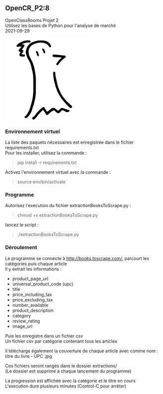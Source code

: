 ## OpenCR_P2:8
OpenClassRooms Projet 2  
Utilisez les bases de Python pour l'analyse de marché  
2021-09-29

![Logo FLinguenheld](https://github.com/FLinguenheld/OpenCR_P2/blob/main/Forelif.png "Pouet")

### Environnement virtuel
La liste des paquets nécessaires est enregistrée dans le fichier requirements.txt  
Pour les installer, utilisez la commande :  
>pip install -r requirements.txt


Activez l'environnement virtuel avec la commande :  
>source env/bin/activate

### Programme
Autorisez l'execution du fichier extractionBooksToScrape.py :  
>chmod +x extractionBooksToScrape.py


lancez le script :  
>./extractionBooksToScrape.py

### Déroulement
Le programme se connecte à <http://books.toscrape.com/>, parcourt les catégories puis chaque article  
Il y extrait les informations :  
+ product_page_url
+ universal_product_code (upc)
+ title
+ price_including_tax
+ price_excluding_tax
+ number_available
+ product_description
+ category
+ review_rating
+ image_url


Puis les enregistre dans un fichier csv  
Un fichier csv par catégorie contenant tous les articles  


Il télécharge également la couverture de chaque article avec comme nom :  
titre du livre - UPC .jpg  


Ces fichiers seront rangés dans le dossier extractions/  
(Le dossier est supprimé à chaque lancement du programme)  


La progression est affichée avec la catégorie et le titre en cours  
L'execution dure plusieurs minutes (Control-C pour arrêter)  
